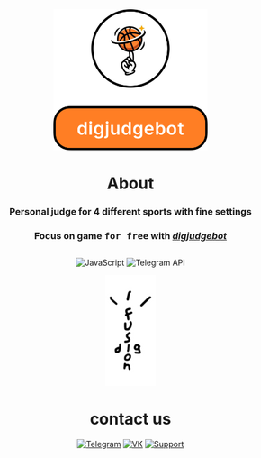 <div align="center">
<a href="https://t.me/digjudgebot">
  <img src="media/blank.png" alt="1" height="250">
</a>

<h1>About</h1>
<h3>Personal judge for 4 different sports with fine settings</h3>

<h3>Focus on game <kbd>for free</kbd> with <i><a href="https://t.me/digjudgebot">digjudgebot</a></i></h3>

##

![JavaScript](https://img.shields.io/badge/-JavaScript-FF7E24?style=for-the-badge&logo=javascript&logoColor=white)
![Telegram API](https://img.shields.io/badge/-Telegram%20API-FF7E24?style=for-the-badge&logo=telegram&logoColor=white)

<a href="https://t.me/digfusion">
  <img src="media/digfusionWhiteBorder.PNG" alt="Logo" width="90">
  </a>
<h1>сontact us</h1>

[![Telegram](https://img.shields.io/badge/-Telegram-FFFFFF?style=for-the-badge&logo=telegram&logoColor=000000)](https://t.me/digfusion)
[![VK](https://img.shields.io/badge/-VK-FFFFFF?style=for-the-badge&logo=vk&logoColor=000000)](https://vk.com/digfusion)
[![Support](https://img.shields.io/badge/-Support-FFFFFF?style=for-the-badge&logo=telegram&logoColor=000000)](https://t.me/digfusionsupport)

<!-- <a href="https://t.me/digfusion">
  <img src="media\logoBlank.png" alt="1" height="27.61">
</a> -->

</div>
